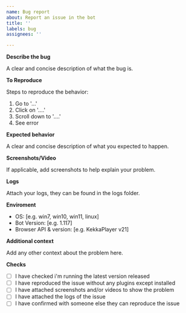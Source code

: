 ```yaml
---
name: Bug report
about: Report an issue in the bot
title: ''
labels: bug
assignees: ''

---
```


**Describe the bug**

A clear and concise description of what the bug is.


**To Reproduce**

Steps to reproduce the behavior:
1. Go to '...'
2. Click on '....'
3. Scroll down to '....'
4. See error


**Expected behavior**

A clear and concise description of what you expected to happen.


**Screenshots/Video**

If applicable, add screenshots to help explain your problem.


**Logs**

Attach your logs, they can be found in the logs folder.


**Enviroment**

 - OS: [e.g. win7, win10, win11, linux]
 - Bot Version: [e.g. 1.117]
 - Browser API & version: [e.g. KekkaPlayer v21]


**Additional context**

Add any other context about the problem here.


**Checks**

 - [ ] I have checked i'm running the latest version released
 - [ ] I have reproduced the issue without any plugins except installed
 - [ ] I have attached screenshots and/or videos to show the problem
 - [ ] I have attached the logs of the issue
 - [ ] I have confirmed with someone else they can reproduce the issue
